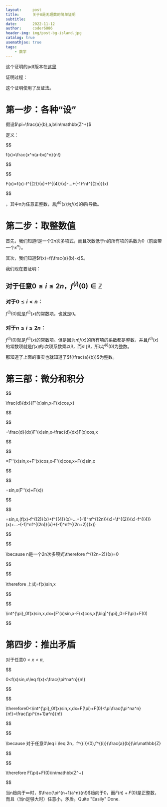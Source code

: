 ```yaml
---
layout:     post
title:      关于π是无理数的简单证明
subtitle:   
date:       2022-11-12
author:     coder6886
header-img: img/post-bg-island.jpg
catalog: true
usemathjax: true
tags:
    - 数学
---
```

这个证明的pdf版本在[这里](https://github.com/Coder6886/coder6886.github.io/blob/master/word_files/A_Simple_Proof_that_Pi_is_Irrational.pdf)

证明过程：

这个证明使用了反证法。

# 第一步：各种“设”

假设$\pi=\frac{a}{b},a,b\in\mathbb{Z^+}$

定义：

$$

f(x)=\frac{x^n(a-bx)^n}{n!}

$$

$$

F(x)=f(x)-f^{(2)}(x)+f^{(4)}(x)-...+(-1)^nf^{(2n)}(x)

$$

，其中n为任意正整数，且$f^{(i)}(x)$为$f(x)$的$i$阶导数。

# 第二步：取整数值

首先，我们知道f是一个$2n$次多项式，而且次数低于n的所有项的系数为0（前面带一个$x^n$）。

其次，我们知道$f(x)=f(\frac{a}{b}-x)$。

我们现在要证明：

## 对于任意$0\leq i \leq 2n$，$f^{(i)}(0)\in\mathbb{Z}$

### 对于$0\leq i< n$：

$f^{(i)}(0)$就是$f^{(i)}(x)$的常数项，也就是0。
### 对于$n\leq i\leq 2n$：

$f^{(i)}(0)$就是$f^{(i)}(x)$的常数项。但是因为$n!f(x)$的所有项的系数都是整数，并且$f^{(i)}(x)$的常数项就是$f(x)$的i次项系数乘以$i!$，而$n!\big\|i!$，所以$f^{(i)}(0)$为整数。

那知道了上面的事实也就知道了$f(\frac{a}{b})$为整数。

# 第三部：微分和积分

$$

\frac{d}{dx}\{F'(x)sin\,x-F(x)cos\,x\}

$$

$$

=\frac{d}{dx}F'(x)sin\,x-\frac{d}{dx}F(x)cos\,x

$$

$$

=F''(x)sin\,x+F'(x)cos\,x-F'(x)cos\,x+F(x)sin\,x

$$

$$

=sin\,x(F''(x)+F(x))

$$

$$

=sin\,x\,(f(x)-f^{(2)}(x)+f^{(4)}(x)-...+(-1)^nf^{(2n)}(x)+\\f^{(2)}(x)-f^{(4)}(x)+...-(-1)^nf^{(2n)}(x)+(-1)^nf^{(2n+2)}(x))

$$

$$

\because n是一个2n次多项式\therefore f^{(2n+2)}(x)=0

$$

$$

\therefore 上式=f(x)sin\,x

$$

$$

\int^{\pi}_0f(x)sin\,x\,dx=[F'(x)sin\,x-F(x)cos\,x]\big|^{\pi}_0=F(\pi)+F(0)

$$

# 第四步：推出矛盾

对于任意$0<x<\pi$,

$$

0<f(x)sin\,x\leq f(x)<\frac{\pi^na^n}{n!}

$$

$$

\therefore0<\int^{\pi}_0f(x)sin\,x\,dx=F(\pi)+F(0)<\pi\frac{\pi^na^n}{n!}=\frac{\pi^{n+1}a^n}{n!}

$$

$$

\because 对于任意0\leq i \leq 2n，f^{(i)}(0),f^{(i)}(\frac{a}{b})\in\mathbb{Z}

$$

$$

\therefore F(\pi)+F(0)\in\mathbb{Z^+}

$$

当n趋向于$\infty$时，$\frac{\pi^{n+1}a^n}{n!}$趋向于0，而$F(\pi)+F(0)$是正整数，而且（当n足够大时）任意小，矛盾。Quite "Easily" Done.